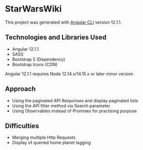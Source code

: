 # StarWarsWiki

This project was generated with [Angular CLI](https://github.com/angular/angular-cli) version 12.1.1.

## Technologies and Libraries Used
* Angular 12.1.1. 
* SASS
* Bootstrap 5 (Dependency)
* Bootstrap Icons (CDN)

Angular 12.1.1 requires Node 12.14.x/14.15.x or later minor version 

## Approach
* Using the paginated API Responses and display paginated lists
* Using the API filter method via Search parameter 
* Using Observables instead of Promises for practising purpose 

## Difficulties
* Merging multiple Http Requests
* Display of queried home planet lagging 
